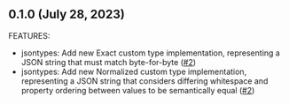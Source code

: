 ## 0.1.0 (July 28, 2023)

FEATURES:

* jsontypes: Add new Exact custom type implementation, representing a JSON string that must match byte-for-byte ([#2](https://github.com/hashicorp/terraform-plugin-framework-jsontypes/issues/2))
* jsontypes: Add new Normalized custom type implementation, representing a JSON string that considers differing whitespace and property ordering between values to be semantically equal ([#2](https://github.com/hashicorp/terraform-plugin-framework-jsontypes/issues/2))

